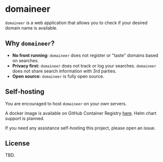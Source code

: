 # domaineer

`domaineer` is a web application that allows you to check if your desired domain name is available. 

## Why `domaineer`?

* **No front running:** `domaineer` does not register or "taste" domains based on searches.
* **Privacy first:** `domaineer` does not track or log your searches. `domaineer` does not share search information with 3rd parties.
* **Open source:** `domaineer` is fully open source.

## Self-hosting

You are encouraged to host `domaineer` on your own servers. 

A docker image is available on GitHub Container Registry [here][ghcr].
Helm chart support is planned.

If you need any assistance self-hosting this project, please open an issue.

## License

TBD.


[ghcr]: https://github.com/gldraphael/domaineer/pkgs/container/domaineer
